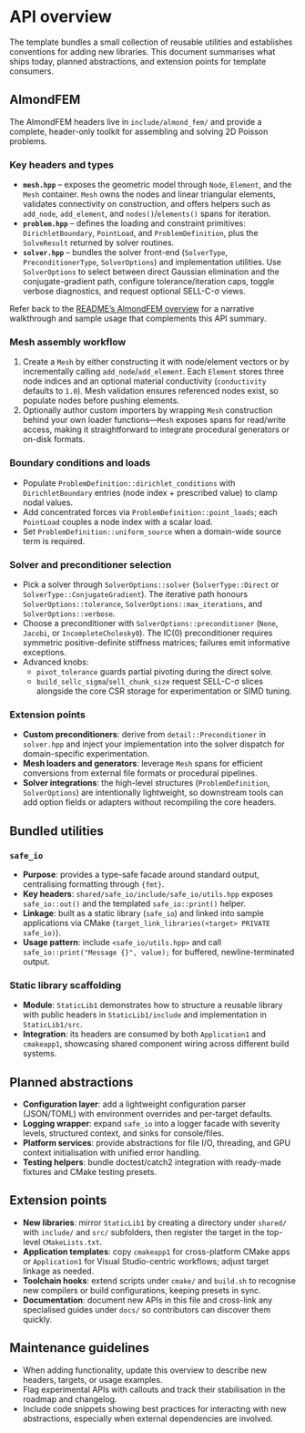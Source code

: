 # API overview

The template bundles a small collection of reusable utilities and establishes conventions for adding new libraries. This document summarises what ships today, planned abstractions, and extension points for template consumers.

## AlmondFEM

The AlmondFEM headers live in `include/almond_fem/` and provide a complete, header-only toolkit for assembling and solving 2D
Poisson problems.

### Key headers and types
- **`mesh.hpp`** – exposes the geometric model through `Node`, `Element`, and the `Mesh` container. `Mesh` owns the nodes and
  linear triangular elements, validates connectivity on construction, and offers helpers such as `add_node`, `add_element`,
  and `nodes()`/`elements()` spans for iteration.
- **`problem.hpp`** – defines the loading and constraint primitives: `DirichletBoundary`, `PointLoad`, and
  `ProblemDefinition`, plus the `SolveResult` returned by solver routines.
- **`solver.hpp`** – bundles the solver front-end (`SolverType`, `PreconditionerType`, `SolverOptions`) and implementation
  utilities. Use `SolverOptions` to select between direct Gaussian elimination and the conjugate-gradient path, configure
  tolerance/iteration caps, toggle verbose diagnostics, and request optional SELL-C-σ views.

Refer back to the [README’s AlmondFEM overview](../README.md#almondfem-library-overview) for a narrative walkthrough and sample
usage that complements this API summary.

### Mesh assembly workflow
1. Create a `Mesh` by either constructing it with node/element vectors or by incrementally calling `add_node`/`add_element`.
   Each `Element` stores three node indices and an optional material conductivity (`conductivity` defaults to `1.0`). Mesh
   validation ensures referenced nodes exist, so populate nodes before pushing elements.
2. Optionally author custom importers by wrapping `Mesh` construction behind your own loader functions—`Mesh` exposes spans for
   read/write access, making it straightforward to integrate procedural generators or on-disk formats.

### Boundary conditions and loads
- Populate `ProblemDefinition::dirichlet_conditions` with `DirichletBoundary` entries (node index + prescribed value) to clamp
  nodal values.
- Add concentrated forces via `ProblemDefinition::point_loads`; each `PointLoad` couples a node index with a scalar load.
- Set `ProblemDefinition::uniform_source` when a domain-wide source term is required.

### Solver and preconditioner selection
- Pick a solver through `SolverOptions::solver` (`SolverType::Direct` or `SolverType::ConjugateGradient`). The iterative path
  honours `SolverOptions::tolerance`, `SolverOptions::max_iterations`, and `SolverOptions::verbose`.
- Choose a preconditioner with `SolverOptions::preconditioner` (`None`, `Jacobi`, or `IncompleteCholesky0`). The IC(0)
  preconditioner requires symmetric positive-definite stiffness matrices; failures emit informative exceptions.
- Advanced knobs:
  - `pivot_tolerance` guards partial pivoting during the direct solve.
  - `build_sellc_sigma`/`sell_chunk_size` request SELL-C-σ slices alongside the core CSR storage for experimentation or SIMD
    tuning.

### Extension points
- **Custom preconditioners**: derive from `detail::Preconditioner` in `solver.hpp` and inject your implementation into the
  solver dispatch for domain-specific experimentation.
- **Mesh loaders and generators**: leverage `Mesh` spans for efficient conversions from external file formats or procedural
  pipelines.
- **Solver integrations**: the high-level structures (`ProblemDefinition`, `SolverOptions`) are intentionally lightweight, so
  downstream tools can add option fields or adapters without recompiling the core headers.

## Bundled utilities

### `safe_io`
- **Purpose**: provides a type-safe facade around standard output, centralising formatting through `{fmt}`.
- **Key headers**: `shared/safe_io/include/safe_io/utils.hpp` exposes `safe_io::out()` and the templated `safe_io::print()` helper.
- **Linkage**: built as a static library (`safe_io`) and linked into sample applications via CMake (`target_link_libraries(<target> PRIVATE safe_io)`).
- **Usage pattern**: include `<safe_io/utils.hpp>` and call `safe_io::print("Message {}", value);` for buffered, newline-terminated output.

### Static library scaffolding
- **Module**: `StaticLib1` demonstrates how to structure a reusable library with public headers in `StaticLib1/include` and implementation in `StaticLib1/src`.
- **Integration**: its headers are consumed by both `Application1` and `cmakeapp1`, showcasing shared component wiring across different build systems.

## Planned abstractions
- **Configuration layer**: add a lightweight configuration parser (JSON/TOML) with environment overrides and per-target defaults.
- **Logging wrapper**: expand `safe_io` into a logger facade with severity levels, structured context, and sinks for console/files.
- **Platform services**: provide abstractions for file I/O, threading, and GPU context initialisation with unified error handling.
- **Testing helpers**: bundle doctest/catch2 integration with ready-made fixtures and CMake testing presets.

## Extension points
- **New libraries**: mirror `StaticLib1` by creating a directory under `shared/` with `include/` and `src/` subfolders, then register the target in the top-level `CMakeLists.txt`.
- **Application templates**: copy `cmakeapp1` for cross-platform CMake apps or `Application1` for Visual Studio-centric workflows; adjust target linkage as needed.
- **Toolchain hooks**: extend scripts under `cmake/` and `build.sh` to recognise new compilers or build configurations, keeping presets in sync.
- **Documentation**: document new APIs in this file and cross-link any specialised guides under `docs/` so contributors can discover them quickly.

## Maintenance guidelines
- When adding functionality, update this overview to describe new headers, targets, or usage examples.
- Flag experimental APIs with callouts and track their stabilisation in the roadmap and changelog.
- Include code snippets showing best practices for interacting with new abstractions, especially when external dependencies are involved.
